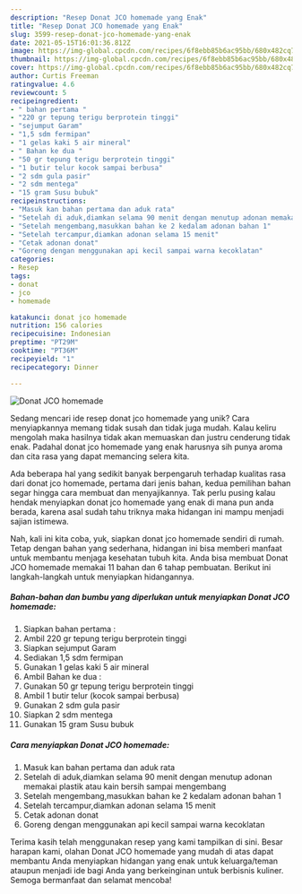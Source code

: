 ```yaml
---
description: "Resep Donat JCO homemade yang Enak"
title: "Resep Donat JCO homemade yang Enak"
slug: 3599-resep-donat-jco-homemade-yang-enak
date: 2021-05-15T16:01:36.812Z
image: https://img-global.cpcdn.com/recipes/6f8ebb85b6ac95bb/680x482cq70/donat-jco-homemade-foto-resep-utama.jpg
thumbnail: https://img-global.cpcdn.com/recipes/6f8ebb85b6ac95bb/680x482cq70/donat-jco-homemade-foto-resep-utama.jpg
cover: https://img-global.cpcdn.com/recipes/6f8ebb85b6ac95bb/680x482cq70/donat-jco-homemade-foto-resep-utama.jpg
author: Curtis Freeman
ratingvalue: 4.6
reviewcount: 5
recipeingredient:
- " bahan pertama "
- "220 gr tepung terigu berprotein tinggi"
- "sejumput Garam"
- "1,5 sdm fermipan"
- "1 gelas kaki 5 air mineral"
- " Bahan ke dua "
- "50 gr tepung terigu berprotein tinggi"
- "1 butir telur kocok sampai berbusa"
- "2 sdm gula pasir"
- "2 sdm mentega"
- "15 gram Susu bubuk"
recipeinstructions:
- "Masuk kan bahan pertama dan aduk rata"
- "Setelah di aduk,diamkan selama 90 menit dengan menutup adonan memakai plastik atau kain bersih sampai mengembang"
- "Setelah mengembang,masukkan bahan ke 2 kedalam adonan bahan 1"
- "Setelah tercampur,diamkan adonan selama 15 menit"
- "Cetak adonan donat"
- "Goreng dengan menggunakan api kecil sampai warna kecoklatan"
categories:
- Resep
tags:
- donat
- jco
- homemade

katakunci: donat jco homemade 
nutrition: 156 calories
recipecuisine: Indonesian
preptime: "PT29M"
cooktime: "PT36M"
recipeyield: "1"
recipecategory: Dinner

---
```



![Donat JCO homemade](https://img-global.cpcdn.com/recipes/6f8ebb85b6ac95bb/680x482cq70/donat-jco-homemade-foto-resep-utama.jpg)

Sedang mencari ide resep donat jco homemade yang unik? Cara menyiapkannya memang tidak susah dan tidak juga mudah. Kalau keliru mengolah maka hasilnya tidak akan memuaskan dan justru cenderung tidak enak. Padahal donat jco homemade yang enak harusnya sih punya aroma dan cita rasa yang dapat memancing selera kita.



Ada beberapa hal yang sedikit banyak berpengaruh terhadap kualitas rasa dari donat jco homemade, pertama dari jenis bahan, kedua pemilihan bahan segar hingga cara membuat dan menyajikannya. Tak perlu pusing kalau hendak menyiapkan donat jco homemade yang enak di mana pun anda berada, karena asal sudah tahu triknya maka hidangan ini mampu menjadi sajian istimewa.


Nah, kali ini kita coba, yuk, siapkan donat jco homemade sendiri di rumah. Tetap dengan bahan yang sederhana, hidangan ini bisa memberi manfaat untuk membantu menjaga kesehatan tubuh kita. Anda bisa membuat Donat JCO homemade memakai 11 bahan dan 6 tahap pembuatan. Berikut ini langkah-langkah untuk menyiapkan hidangannya.

<!--inarticleads1-->

##### Bahan-bahan dan bumbu yang diperlukan untuk menyiapkan Donat JCO homemade:

1. Siapkan  bahan pertama :
1. Ambil 220 gr tepung terigu berprotein tinggi
1. Siapkan sejumput Garam
1. Sediakan 1,5 sdm fermipan
1. Gunakan 1 gelas kaki 5 air mineral
1. Ambil  Bahan ke dua :
1. Gunakan 50 gr tepung terigu berprotein tinggi
1. Ambil 1 butir telur (kocok sampai berbusa)
1. Gunakan 2 sdm gula pasir
1. Siapkan 2 sdm mentega
1. Gunakan 15 gram Susu bubuk




<!--inarticleads2-->

##### Cara menyiapkan Donat JCO homemade:

1. Masuk kan bahan pertama dan aduk rata
1. Setelah di aduk,diamkan selama 90 menit dengan menutup adonan memakai plastik atau kain bersih sampai mengembang
1. Setelah mengembang,masukkan bahan ke 2 kedalam adonan bahan 1
1. Setelah tercampur,diamkan adonan selama 15 menit
1. Cetak adonan donat
1. Goreng dengan menggunakan api kecil sampai warna kecoklatan




Terima kasih telah menggunakan resep yang kami tampilkan di sini. Besar harapan kami, olahan Donat JCO homemade yang mudah di atas dapat membantu Anda menyiapkan hidangan yang enak untuk keluarga/teman ataupun menjadi ide bagi Anda yang berkeinginan untuk berbisnis kuliner. Semoga bermanfaat dan selamat mencoba!

